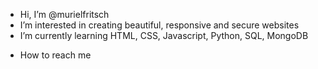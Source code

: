 - Hi, I’m @murielfritsch
- I’m interested in creating beautiful, responsive and secure websites
- I’m currently learning HTML, CSS, Javascript, Python, SQL, MongoDB
<!-- - I’m looking to collaborate on non-profit website projects-->
- How to reach me 

<!---
murielfritsch/murielfritsch is a ✨ special ✨ repository because its `README.md` (this file) appears on your GitHub profile.
You can click the Preview link to take a look at your changes.
--->
